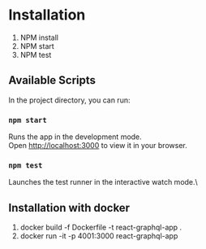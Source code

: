 # Installation

1. NPM install
2. NPM start
3. NPM test

## Available Scripts

In the project directory, you can run:

### `npm start`

Runs the app in the development mode.\
Open [http://localhost:3000](http://localhost:3000) to view it in your browser.

### `npm test`

Launches the test runner in the interactive watch mode.\

## Installation with docker

1. docker build -f Dockerfile -t react-graphql-app .
2. docker run -it -p 4001:3000 react-graphql-app
